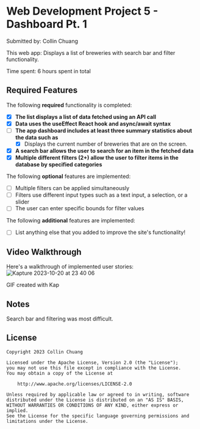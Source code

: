 # Web Development Project 5 - Dashboard Pt. 1

Submitted by: Collin Chuang

This web app: Displays a list of breweries with search bar and filter functionality.

Time spent: 6 hours spent in total

## Required Features

The following **required** functionality is completed:

- [X] **The list displays a list of data fetched using an API call**
- [X] **Data uses the useEffect React hook and async/await syntax**
- [ ] **The app dashboard includes at least three summary statistics about the data such as**
  - [X] Displays the current number of breweries that are on the screen.
- [X] **A search bar allows the user to search for an item in the fetched data**
- [X] **Multiple different filters (2+) allow the user to filter items in the database by specified categories**

The following **optional** features are implemented:

- [ ] Multiple filters can be applied simultaneously
- [ ] Filters use different input types such as a text input, a selection, or a slider
- [ ] The user can enter specific bounds for filter values

The following **additional** features are implemented:

* [ ] List anything else that you added to improve the site's functionality!

## Video Walkthrough

Here's a walkthrough of implemented user stories:
![Kapture 2023-10-20 at 23 40 06](https://github.com/Ctc8/Web-Development-Project-5-DataDashboardPt.1/assets/97801841/fe9fea9f-a795-457e-b670-1b54eb141dc0)

<!-- Replace this with whatever GIF tool you used! -->
GIF created with Kap
<!-- Recommended tools:
[Kap](https://getkap.co/) for macOS
[ScreenToGif](https://www.screentogif.com/) for Windows
[peek](https://github.com/phw/peek) for Linux. -->

## Notes

Search bar and filtering was most difficult.

## License

    Copyright 2023 Collin Chuang

    Licensed under the Apache License, Version 2.0 (the "License");
    you may not use this file except in compliance with the License.
    You may obtain a copy of the License at

        http://www.apache.org/licenses/LICENSE-2.0

    Unless required by applicable law or agreed to in writing, software
    distributed under the License is distributed on an "AS IS" BASIS,
    WITHOUT WARRANTIES OR CONDITIONS OF ANY KIND, either express or implied.
    See the License for the specific language governing permissions and
    limitations under the License.
